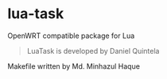 # lua-task

OpenWRT compatible package for Lua

> LuaTask is developed by Daniel Quintela

Makefile written by Md. Minhazul Haque
